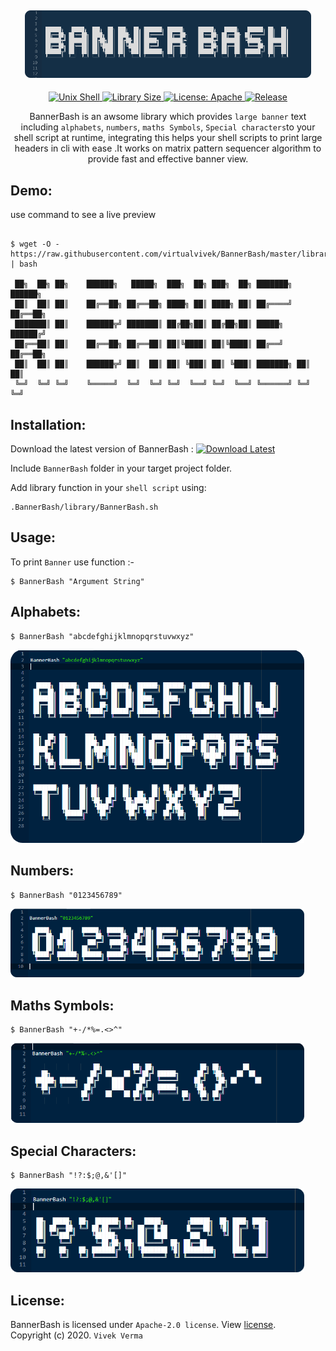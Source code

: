 <h2 align="center"> <img src="preview/app_repo_title.PNG" width="458" /> </h2>

<p align="center">

	
<a href="https://www.google.com/search?q=web">
    <img src="https://img.shields.io/badge/Platform-Unix Shell-yellow.svg?color=41607A"
      alt="Unix Shell" />
  </a>
  	
  <a href="https://github.com/vivekverma007/BannerBash">
    <img src="https://img.shields.io/github/repo-size/virtualvivek/BannerBash.svg?color=orange"
      alt="Library Size" />
  </a>
  	<a href="https://github.com/virtualvivek/BannerBash/blob/master/LICENSE">
    <img src="https://img.shields.io/github/license/vivekverma007/BannerBash.svg?color=blue"
      alt="License: Apache" />
  </a>
  	<a href="https://github.com/virtualvivek/BannerBash">
    <img src="https://img.shields.io/badge/Release-v1.1-darklime.svg?style=flat"
      alt="Release" />
  </a>
  
  
</p>


<p align="center">BannerBash is an awsome library which provides <code>large banner</code> text including <code>alphabets</code>, <code>numbers</code>, <code>maths Symbols</code>, <code>Special characters</code>to your shell script at runtime, integrating this helps your shell scripts to print large headers in cli with ease .It works on matrix pattern sequencer algorithm to provide fast and effective banner view.</p>

## Demo:
use command to see a live preview
``` shell

$ wget -O - https://raw.githubusercontent.com/virtualvivek/BannerBash/master/library/BannerBash.sh | bash

 ██╗  ██╗ ██╗    ██████╗   █████╗  ███╗  ██╗ ███╗  ██╗ ███████╗ ██████╗ 
 ██║  ██║ ██║    ██╔══██╗ ██╔══██╗ ████╗ ██║ ████╗ ██║ ██╔════╝ ██╔══██╗
 ███████║ ██║    ██████╦╝ ███████║ ██╔██╗██║ ██╔██╗██║ █████╗   ██████╔╝
 ██╔══██║ ██║    ██╔══██╗ ██╔══██║ ██║╚████║ ██║╚████║ ██╔══╝   ██╔══██╗
 ██║  ██║ ██║    ██████╦╝ ██║  ██║ ██║ ╚███║ ██║ ╚███║ ███████╗ ██║  ██║
 ╚═╝  ╚═╝ ╚═╝    ╚═════╝  ╚═╝  ╚═╝ ╚═╝  ╚══╝ ╚═╝  ╚══╝ ╚══════╝ ╚═╝  ╚═╝

```

## Installation: 

Download the latest version of BannerBash : <a href="https://github.com/virtualvivek/BannerBash/releases/latest"><img src="https://img.shields.io/badge/Download-BannerBash : latest-darklime.svg?style=flat" alt="Download Latest" /></a>

Include `BannerBash` folder in your target project folder.

Add library function in your `shell script` using:

```shell
.BannerBash/library/BannerBash.sh

```

## Usage:

To print `Banner` use function :-

```shell
$ BannerBash "Argument String"

```
## Alphabets:

```shell
$ BannerBash "abcdefghijklmnopqrstuvwxyz"
```

<img src="preview/app_repo_alphabets.PNG" width="470" />

## Numbers:

```shell
$ BannerBash "0123456789"
```

<img src="preview/app_repo_numbers.PNG" width="470" />

## Maths Symbols:

```shell
$ BannerBash "+-/*%=.<>^"
```

<img src="preview/app_repo_maths_symbols.PNG" width="470" />

## Special Characters:

```shell
$ BannerBash "!?:$;@,&'[]"
```

<img src="preview/app_repo_special_characters.PNG" width="470" />


## License:

BannerBash is licensed under `Apache-2.0 license`. View [license](https://github.com/virtualvivek/BannerBash/blob/master/LICENSE).<br>
Copyright (c) 2020. ` Vivek Verma `

